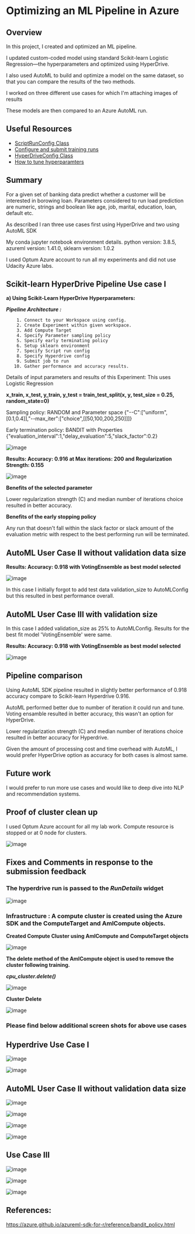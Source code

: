 # Optimizing an ML Pipeline in Azure

## Overview

In this project, I created and optimized an ML pipeline.

I updated custom-coded model using standard Scikit-learn Logistic Regression—the hyperparameters and optimized using HyperDrive.

I also  used AutoML to build and optimize a model on the same dataset, so that you can compare the results of the two methods.

I worked on three different use cases for which I'm attaching images of results 

These models are then compared to an Azure AutoML run.






## Useful Resources

- [ScriptRunConfig Class](https://docs.microsoft.com/en-us/python/api/azureml-core/azureml.core.scriptrunconfig?view=azure-ml-py)
- [Configure and submit training runs](https://docs.microsoft.com/en-us/azure/machine-learning/how-to-set-up-training-targets)
- [HyperDriveConfig Class](https://docs.microsoft.com/en-us/python/api/azureml-train-core/azureml.train.hyperdrive.hyperdriveconfig?view=azure-ml-py)
- [How to tune hyperparamters](https://docs.microsoft.com/en-us/azure/machine-learning/how-to-tune-hyperparameters)


## Summary

For a given set of banking data predict whether a customer will be interested in borowing loan.
Parameters considered to run load prediction are  numeric, strings and boolean like age, job, marital, education, loan, default etc. 


As described I ran three use cases first using HyperDrive and two using AutoML SDK


My conda jupyter notebook environment details.
        python version: 3.8.5, azureml version: 1.41.0, sklearn version: 1.0.2

I used Optum Azure account to run all my experiments and did not use Udacity Azure labs.


## Scikit-learn HyperDrive Pipeline Use case I


**a) Using Scikit-Learn HyperDrive Hyperparameters:**

***Pipeline Architecture :***

        1. Connect to your Workspace using config.
        2. Create Experiment within given workspace.
        3. Add Compute Target
        4. Specify Parameter sampling policy
        5. Specify early terminating policy
        6. Setup sklearn environment
        7. Specify Script run config
        8. Specify Hyperdrive config
        9. Submit job to run
       10. Gather performance and accuracy results.

Details of input parameters and results of this Experiment: This uses Logistic Regression 

****x_train, x_test, y_train, y_test = train_test_split(x, y, test_size = 0.25, random_state=0)****

Sampling policy: RANDOM and Parameter space {"--C":["uniform",[0.1,0.4]],"--max_iter":["choice",[[50,100,200,250]]]}

Early termination policy: BANDIT with Properties {"evaluation_interval":1,"delay_evaluation":5,"slack_factor":0.2}


![image](https://github.com/Nazeer2013/nd00333_AZMLND_Optimizing_a_Pipeline_in_Azure-Starter_Files/blob/master/images/HyperdriveRun_BestChild1.png)


**Results: Accuracy: 0.916 at Max iterations: 200 and Regularization Strength: 0.155**


![image](https://github.com/Nazeer2013/nd00333_AZMLND_Optimizing_a_Pipeline_in_Azure-Starter_Files/blob/master/images/HyperdriveRun_Results1.png)


**Benefits of the selected parameter**

Lower regularization strength (C) and median number of iterations choice resulted in better accuracy. 

**Benefits of the early stopping policy**

Any run that doesn't fall within the slack factor or slack amount of the evaluation metric with respect to the best performing run will be terminated.


## AutoML User Case II without validation data size

**Results: Accuracy: 0.918 with VotingEnsemble as best model selected**

![image](https://github.com/Nazeer2013/nd00333_AZMLND_Optimizing_a_Pipeline_in_Azure-Starter_Files/blob/master/images/AutoMLRun1_ResultsOverview.png)

In this case I initially forgot to add test data validation_size to AutoMLConfig but this resulted in best performance overall.


## AutoML User Case III with validation size

In this case I added validation_size as 25% to AutoMLConfig. Results for the best fit model 'VotingEnsemble' were same.

**Results: Accuracy: 0.918 with VotingEnsemble as best model selected** 

![image](https://github.com/Nazeer2013/nd00333_AZMLND_Optimizing_a_Pipeline_in_Azure-Starter_Files/blob/master/images/AutoML_Run2_Overview1.png)


## Pipeline comparison

Using AutoML SDK pipeline resulted in slightly better performance of 0.918 accuracy compare to Scikit-learn Hyperdrive 0.916.

AutoML performed better due to number of iteration it could run and tune. Voting ensamble resulted in better accuracy,
this wasn't an option for HyperDrive.


Lower regularization strength (C) and median number of iterations choice resulted in better accuracy for Hyperdrive.


Given the amount of processing cost and time overhead with AutoML, I would prefer HyperDrive option as accuracy for both
cases is almost same.


## Future work

I would prefer to run more use cases and would like to deep dive into NLP and recommendation systems.

## Proof of cluster clean up

I used Optum Azure account for all my lab work. Compute resource is stopped or at 0 node for clusters.

![image](https://github.com/Nazeer2013/nd00333_AZMLND_Optimizing_a_Pipeline_in_Azure-Starter_Files/blob/master/images/OptumNazeer_CPUCluster_State.png)


## Fixes and Comments in response to the submission feedback

### The hyperdrive run is passed to the ***RunDetails*** widget

![image](https://github.com/Nazeer2013/nd00333_AZMLND_Optimizing_a_Pipeline_in_Azure-Starter_Files/blob/master/images/HyperDriveRunDetailsShow.png)

### Infrastructure : A compute cluster is created using the Azure SDK and the ComputeTarget and AmlCompute objects.

**Created Compute Cluster using AmlCompute and ComputeTarget objects**

![image](https://github.com/Nazeer2013/nd00333_AZMLND_Optimizing_a_Pipeline_in_Azure-Starter_Files/blob/master/images/NewComputeClusterCreated3.png) 

**The delete method of the AmlCompute object is used to remove the cluster following training.**

***cpu_cluster.delete()***

![image](https://github.com/Nazeer2013/nd00333_AZMLND_Optimizing_a_Pipeline_in_Azure-Starter_Files/blob/master/images/CpuCluster3Delete.png)

**Cluster Delete**

![image](https://github.com/Nazeer2013/nd00333_AZMLND_Optimizing_a_Pipeline_in_Azure-Starter_Files/blob/master/images/ComputeCluster3Delete.png)

### Please find below additional screen shots for above use cases 

## Hyperdrive Use Case I

![image](https://github.com/Nazeer2013/nd00333_AZMLND_Optimizing_a_Pipeline_in_Azure-Starter_Files/blob/master/images/HyperdriveRun_ResultsOverview.png)




![image](https://github.com/Nazeer2013/nd00333_AZMLND_Optimizing_a_Pipeline_in_Azure-Starter_Files/blob/master/images/HyperdriveRun_Results2.png)


## AutoML User Case II without validation data size


![image](https://github.com/Nazeer2013/nd00333_AZMLND_Optimizing_a_Pipeline_in_Azure-Starter_Files/blob/master/images/AutoMLRun1_ResultsOverview2.png)

![image](https://github.com/Nazeer2013/nd00333_AZMLND_Optimizing_a_Pipeline_in_Azure-Starter_Files/blob/master/images/AutoMLRun1_ResultsOverview3.png)

![image](https://github.com/Nazeer2013/nd00333_AZMLND_Optimizing_a_Pipeline_in_Azure-Starter_Files/blob/master/images/AutoMLRun1_ResultsOverview4.png)

![image](https://github.com/Nazeer2013/nd00333_AZMLND_Optimizing_a_Pipeline_in_Azure-Starter_Files/blob/master/images/AutoMLRun1_Results1.png)


## Use Case III

![image](https://github.com/Nazeer2013/nd00333_AZMLND_Optimizing_a_Pipeline_in_Azure-Starter_Files/blob/master/images/AutoML_Run2_ConfigPrams.png)


![image](https://github.com/Nazeer2013/nd00333_AZMLND_Optimizing_a_Pipeline_in_Azure-Starter_Files/blob/master/images/AutoML_Run2_Algoview.png)

![image](https://github.com/Nazeer2013/nd00333_AZMLND_Optimizing_a_Pipeline_in_Azure-Starter_Files/blob/master/images/AutoMLRun2_BestChildPerf.png)


## References:
https://azure.github.io/azureml-sdk-for-r/reference/bandit_policy.html

